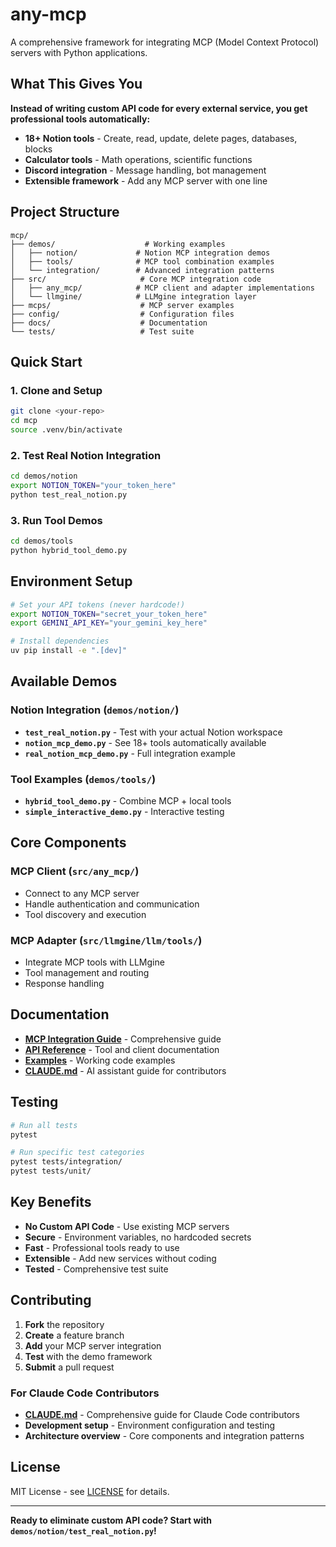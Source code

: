 # any-mcp

A comprehensive framework for integrating MCP (Model Context Protocol) servers with Python applications.

## What This Gives You

**Instead of writing custom API code for every external service, you get professional tools automatically:**

- **18+ Notion tools** - Create, read, update, delete pages, databases, blocks
- **Calculator tools** - Math operations, scientific functions
- **Discord integration** - Message handling, bot management
- **Extensible framework** - Add any MCP server with one line

## Project Structure

```
mcp/
├── demos/                    # Working examples
│   ├── notion/             # Notion MCP integration demos
│   ├── tools/              # MCP tool combination examples
│   └── integration/        # Advanced integration patterns
├── src/                     # Core MCP integration code
│   ├── any_mcp/            # MCP client and adapter implementations
│   └── llmgine/            # LLMgine integration layer
├── mcps/                    # MCP server examples
├── config/                  # Configuration files
├── docs/                    # Documentation
└── tests/                   # Test suite
```

## Quick Start

### 1. Clone and Setup
```bash
git clone <your-repo>
cd mcp
source .venv/bin/activate
```

### 2. Test Real Notion Integration
```bash
cd demos/notion
export NOTION_TOKEN="your_token_here"
python test_real_notion.py
```

### 3. Run Tool Demos
```bash
cd demos/tools
python hybrid_tool_demo.py
```

## Environment Setup

```bash
# Set your API tokens (never hardcode!)
export NOTION_TOKEN="secret_your_token_here"
export GEMINI_API_KEY="your_gemini_key_here"

# Install dependencies
uv pip install -e ".[dev]"
```

## Available Demos

### **Notion Integration** (`demos/notion/`)
- **`test_real_notion.py`** - Test with your actual Notion workspace
- **`notion_mcp_demo.py`** - See 18+ tools automatically available
- **`real_notion_mcp_demo.py`** - Full integration example

### **Tool Examples** (`demos/tools/`)
- **`hybrid_tool_demo.py`** - Combine MCP + local tools
- **`simple_interactive_demo.py`** - Interactive testing

## Core Components

### **MCP Client** (`src/any_mcp/`)
- Connect to any MCP server
- Handle authentication and communication
- Tool discovery and execution

### **MCP Adapter** (`src/llmgine/llm/tools/`)
- Integrate MCP tools with LLMgine
- Tool management and routing
- Response handling

## Documentation

- **[MCP Integration Guide](docs/llmgine-mcp-integration.md)** - Comprehensive guide
- **[API Reference](docs/api.md)** - Tool and client documentation
- **[Examples](demos/)** - Working code examples
- **[CLAUDE.md](CLAUDE.md)** - AI assistant guide for contributors

## Testing

```bash
# Run all tests
pytest

# Run specific test categories
pytest tests/integration/
pytest tests/unit/
```

## Key Benefits

- **No Custom API Code** - Use existing MCP servers
- **Secure** - Environment variables, no hardcoded secrets
- **Fast** - Professional tools ready to use
- **Extensible** - Add new services without coding
- **Tested** - Comprehensive test suite

## Contributing

1. **Fork** the repository
2. **Create** a feature branch
3. **Add** your MCP server integration
4. **Test** with the demo framework
5. **Submit** a pull request

### For Claude Code Contributors
- **[CLAUDE.md](CLAUDE.md)** - Comprehensive guide for Claude Code contributors
- **Development setup** - Environment configuration and testing
- **Architecture overview** - Core components and integration patterns

## License

MIT License - see [LICENSE](LICENSE) for details.

---

**Ready to eliminate custom API code? Start with `demos/notion/test_real_notion.py`!**
